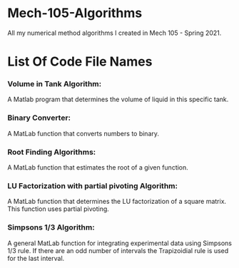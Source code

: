 # Mech-105-Algorithms
All my numerical method algorithms I created in Mech 105 - Spring 2021.
# List Of Code File Names
### Volume in Tank Algorithm:
A Matlab program that determines the volume of liquid in this specific tank.
### Binary Converter:
A MatLab function that converts numbers to binary.
### Root Finding Algorithms:
A MatLab function that estimates the root of a given function.
### LU Factorization with partial pivoting Algorithm:
A MatLab function that determines the LU factorization of a square matrix. This function uses partial pivoting. 
### Simpsons 1/3 Algorithm:
A general MatLab function for integrating experimental data using Simpsons 1/3 rule. If there are an odd number of intervals the Trapizoidial rule is used for the last interval.  
